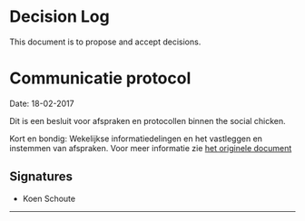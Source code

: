 # Decision Log

This document is to propose and accept decisions. 

# Communicatie protocol
Date: 18-02-2017

Dit is een besluit voor afspraken en protocollen binnen the social chicken. 

Kort en bondig: Wekelijkse informatiedelingen en het vastleggen en instemmen van afspraken. 
Voor meer informatie zie [het originele document](https://github.com/TheSocialChicken/orga/blob/master/CommunicatieProtocol.pdf)

## Signatures

- Koen Schoute

-----
